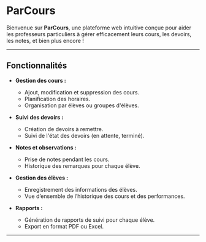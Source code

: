 # ParCours

Bienvenue sur **ParCours**, une plateforme web intuitive conçue pour aider les professeurs particuliers à gérer efficacement leurs cours, les devoirs, les notes, et bien plus encore !

---

## Fonctionnalités

- **Gestion des cours :** 
	- Ajout, modification et suppression des cours.
	- Planification des horaires.
	- Organisation par élèves ou groupes d'élèves.

- **Suivi des devoirs :**
	- Création de devoirs à remettre.
	- Suivi de l'état des devoirs (en attente, terminé).

- **Notes et observations :**
	- Prise de notes pendant les cours.
	- Historique des remarques pour chaque élève.

- **Gestion des élèves :**
	- Enregistrement des informations des élèves.
	- Vue d’ensemble de l’historique des cours et des performances.

- **Rapports :**
	- Génération de rapports de suivi pour chaque élève.
	- Export en format PDF ou Excel.

---
